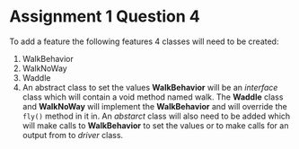 # Assignment 1 Question 4
  To add a feature the following features 4 classes will need to be created:
  1. WalkBehavior
  2. WalkNoWay
  3. Waddle
  4. An abstract class to set the values
   **WalkBehavior** will be an *interface* class  which will contain a void method named walk. The **Waddle** class and **WalkNoWay** will implement the **WalkBehavior** and will override the `fly()` method in it in. An *abstarct* class will also need to be added which will make calls to **WalkBehavior** to set the values or to make calls for an output from to *driver* class.    